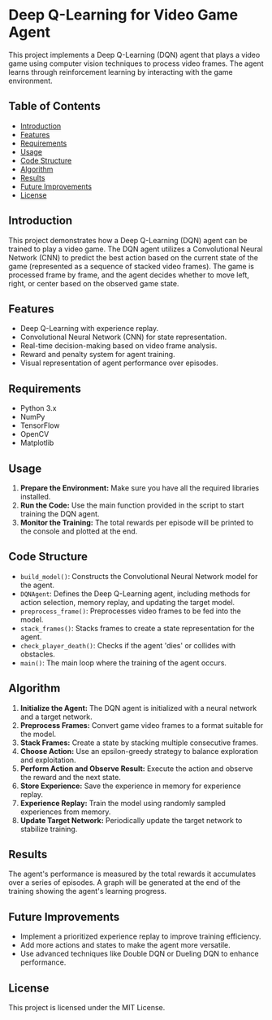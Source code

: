 # Deep Q-Learning for Video Game Agent

This project implements a Deep Q-Learning (DQN) agent that plays a video game using computer vision techniques to process video frames. The agent learns through reinforcement learning by interacting with the game environment.

## Table of Contents

- [Introduction](#introduction)
- [Features](#features)
- [Requirements](#requirements)
- [Usage](#usage)
- [Code Structure](#code-structure)
- [Algorithm](#algorithm)
- [Results](#results)
- [Future Improvements](#future-improvements)
- [License](#license)

## Introduction

This project demonstrates how a Deep Q-Learning (DQN) agent can be trained to play a video game. The DQN agent utilizes a Convolutional Neural Network (CNN) to predict the best action based on the current state of the game (represented as a sequence of stacked video frames). The game is processed frame by frame, and the agent decides whether to move left, right, or center based on the observed game state.

## Features

- Deep Q-Learning with experience replay.
- Convolutional Neural Network (CNN) for state representation.
- Real-time decision-making based on video frame analysis.
- Reward and penalty system for agent training.
- Visual representation of agent performance over episodes.

## Requirements

- Python 3.x
- NumPy
- TensorFlow
- OpenCV
- Matplotlib

## Usage

1. **Prepare the Environment:** Make sure you have all the required libraries installed.
2. **Run the Code:** Use the main function provided in the script to start training the DQN agent.
3. **Monitor the Training:** The total rewards per episode will be printed to the console and plotted at the end.

## Code Structure

- `build_model()`: Constructs the Convolutional Neural Network model for the agent.
- `DQNAgent`: Defines the Deep Q-Learning agent, including methods for action selection, memory replay, and updating the target model.
- `preprocess_frame()`: Preprocesses video frames to be fed into the model.
- `stack_frames()`: Stacks frames to create a state representation for the agent.
- `check_player_death()`: Checks if the agent 'dies' or collides with obstacles.
- `main()`: The main loop where the training of the agent occurs.

## Algorithm

1. **Initialize the Agent:** The DQN agent is initialized with a neural network and a target network.
2. **Preprocess Frames:** Convert game video frames to a format suitable for the model.
3. **Stack Frames:** Create a state by stacking multiple consecutive frames.
4. **Choose Action:** Use an epsilon-greedy strategy to balance exploration and exploitation.
5. **Perform Action and Observe Result:** Execute the action and observe the reward and the next state.
6. **Store Experience:** Save the experience in memory for experience replay.
7. **Experience Replay:** Train the model using randomly sampled experiences from memory.
8. **Update Target Network:** Periodically update the target network to stabilize training.

## Results

The agent's performance is measured by the total rewards it accumulates over a series of episodes. A graph will be generated at the end of the training showing the agent's learning progress.

## Future Improvements

- Implement a prioritized experience replay to improve training efficiency.
- Add more actions and states to make the agent more versatile.
- Use advanced techniques like Double DQN or Dueling DQN to enhance performance.

## License

This project is licensed under the MIT License.
